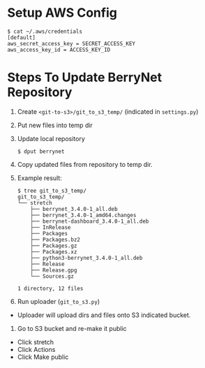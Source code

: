 # Setup AWS Config

```
$ cat ~/.aws/credentials 
[default]
aws_secret_access_key = SECRET_ACCESS_KEY
aws_access_key_id = ACCESS_KEY_ID

```

# Steps To Update BerryNet Repository 

1. Create `<git-to-s3>/git_to_s3_temp/` (indicated in `settings.py`)
1. Put new files into temp dir
  1. Update local repository

      ```
      $ dput berrynet
      ```

  1. Copy updated files from repository to temp dir.
  1. Example result:

      ```
      $ tree git_to_s3_temp/
      git_to_s3_temp/
      └── stretch
          ├── berrynet_3.4.0-1_all.deb
          ├── berrynet_3.4.0-1_amd64.changes
          ├── berrynet-dashboard_3.4.0-1_all.deb
          ├── InRelease
          ├── Packages
          ├── Packages.bz2
          ├── Packages.gz
          ├── Packages.xz
          ├── python3-berrynet_3.4.0-1_all.deb
          ├── Release
          ├── Release.gpg
          └── Sources.gz
    
      1 directory, 12 files
      ```
      
1. Run uploader (`git_to_s3.py`)
  * Uploader will upload dirs and files onto S3 indicated bucket.
1. Go to S3 bucket and re-make it public
  * Click stretch
  * Click Actions
  * Click Make public
